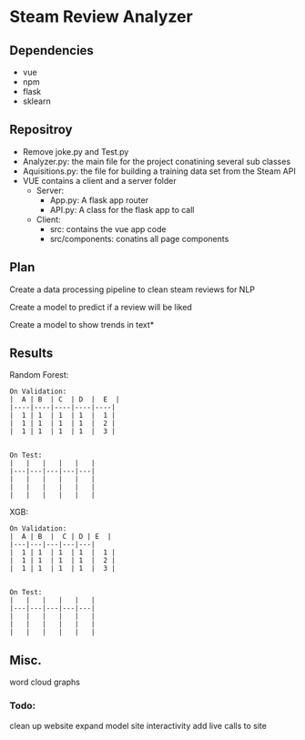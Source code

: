 # Steam Review Analyzer
## Dependencies
 + vue
 + npm
 + flask
 + sklearn
## Repositroy
 + Remove joke.py and Test.py
 + Analyzer.py: the main file for the project conatining several sub classes
 + Aquisitions.py: the file for building a training data set from the Steam API
 + VUE contains a client and a server folder
    + Server:
        + App.py: A flask app router
        + API.py: A class for the flask app to call
    + Client:
        + src: contains the vue app code
        + src/components: conatins all page components
## Plan
Create a data processing pipeline to clean steam reviews for NLP

Create a model to predict if a review will be liked

Create a model to show trends in text*

## Results
Random Forest:

    On Validation:
    |  A | B  | C  | D  |  E  |
    |----|----|----|----|----|
    |  1 | 1  | 1  | 1  |  1 |
    |  1 | 1  | 1  | 1  |  2 |
    |  1 | 1  | 1  | 1  |  3 |
    
    
    On Test:
    |   |   |   |   |   |
    |---|---|---|---|---|
    |   |   |   |   |   |
    |   |   |   |   |   |
    |   |   |   |   |   |
XGB:
    
    On Validation:
    |  A | B  |  C | D | E  |
    |---|---|---|---|---|
    |  1 | 1  | 1  | 1  |  1 |
    |  1 | 1  | 1  | 1  |  2 |
    |  1 | 1  | 1  | 1  |  3 |
    
    
    On Test:
    |   |   |   |   |   |
    |---|---|---|---|---|
    |   |   |   |   |   |
    |   |   |   |   |   |
    |   |   |   |   |   |

## Misc.
word cloud
graphs
### Todo:
clean up website
expand model site interactivity
add live calls to site
